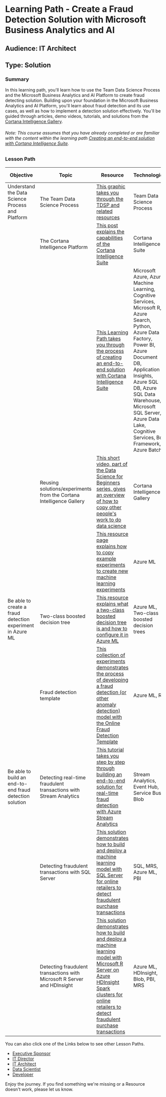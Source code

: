 Learning Path - Create a Fraud Detection Solution with Microsoft Business Analytics and AI
=================================================================================
Audience: IT Architect
---------------------------------
Type: Solution
--------------------
### Summary
In this learning path, you'll learn how to use the Team Data Science Process and the Microsoft Business Analytics and AI Platform to create fraud detecting solution. Building upon your foundation in the Microsoft Business Analytics and AI Platform, you'll learn about fraud detection and its use cases, as well as how to implement a detection solution effectively. You'll be guided through articles, demo videos, tutorials, and solutions from the [Cortana Intelligence Gallery](https://gallery.cortanaintelligence.com/).

###### Note: This course assumes that you have already completed or are familiar with the content within the learning path [Creating an end-to-end solution with Cortana Intelligence Suite](https://github.com/BuckWoody/LearningPaths/blob/master/IT%20Architect/Learning%20Path%20-%20Create%20a%20Solution%20with%20Cortana%20Intelligence%20Suite.md).


### Lesson Path
| Objective                                                                                       | Topic                                                                               | Resource                                                                                                                                                                                                                                                                                                                                       | Technologies                                                                                                                                                                                                                                                                                         | Level        | Pre-Requisites                                                                                                                                                                                                                  |
|-------------------------------------------------------------------------------------------------|-------------------------------------------------------------------------------------|------------------------------------------------------------------------------------------------------------------------------------------------------------------------------------------------------------------------------------------------------------------------------------------------------------------------------------------------|------------------------------------------------------------------------------------------------------------------------------------------------------------------------------------------------------------------------------------------------------------------------------------------------------|--------------|---------------------------------------------------------------------------------------------------------------------------------------------------------------------------------------------------------------------------------|
| Understand the Data Science Process and Platform                                                | The Team Data Science Process                                                       | [This graphic takes you through the TDSP and related resources](https://azure.microsoft.com/en-us/documentation/learning-paths/cortana-analytics-process/)                                                                                                                                                                                     | Team Data Science Process                                                                                                                                                                                                                                                                            | Beginner     | General technology background, familiarity with data solutions                                                                                                                                                                  |
|                                                                                                 | The Cortana Intelligence Platform                                                   | [This post explains the capabilities of the Cortana Intelligence Suite](https://www.microsoft.com/en-us/cloud-platform/what-is-cortana-intelligence)                                                                                                                                                                                           | Cortana Intelligence Suite                                                                                                                                                                                                                                                                           | Beginner     | General technology background, familiarity with data solutions                                                                                                                                                                  |
|                                                                                                 |                                                                                     | [This Learning Path takes you through the process of creating an end-to-end solution with Cortana Intelligence Suite](https://github.com/BuckWoody/LearningPaths/blob/master/IT%20Architect/Learning%20Path%20-%20Create%20a%20Solution%20with%20Cortana%20Intelligence%20Suite.md)                                                            | Microsoft Azure, Azure Machine Learning, Cognitive Services, Microsoft R, Azure Search, Python, Azure Data Factory, Power BI, Azure Document DB, Application Insights, Azure SQL DB, Azure SQL Data Warehouse, Microsoft SQL Server, Azure Data Lake, Cognitive Services, Bot Framework, Azure Batch | Intermediate | General technology background, familiarity with data solutions                                                                                                                                                                  |
|                                                                                                 | Reusing solutions/experiments from the Cortana Intelligence Gallery                 | [This short video, part of the Data Science for Beginners series, gives an overview of how to copy other people's work to do data science](https://docs.microsoft.com/en-us/azure/machine-learning/machine-learning-data-science-for-beginners-copy-other-peoples-work-to-do-data-science)                                                     | Cortana Intelligence Gallery                                                                                                                                                                                                                                                                         | Beginner     | Building solutions with CIS, data solutions background                                                                                                                                                                          |
|                                                                                                 |                                                                                     | [This resource page explains how to copy example experiments to create new machine learning experiments](https://docs.microsoft.com/en-us/azure/machine-learning/machine-learning-sample-experiments)                                                                                                                                          | Azure ML                                                                                                                                                                                                                                                                                             | Intermediate | Building solutions with CIS, data solutions background                                                                                                                                                                          |
|Be able to create a fraud detection experiment in Azure ML                                                                                                | Two-class boosted decision tree                                                           | [This resource explains what a two-class boosted decision tree is and how to configure it in Azure ML](https://gallery.cortanaintelligence.com/Collection/Online-Fraud-Detection-Template-1)                                                                                    | Azure ML, Two-class boosted decision trees                                                                                                                                                                                                                                                                                          | Intermediate  | Building solutions with CIS, experience with Azure ML                                                                                                                                                                     |
|                                                                                                | Fraud detection template                                                            | [This collection of experiments demonstrates the process of developing a fraud detection (or other anomaly detection) model with the Online Fraud Detection Template](https://gallery.cortanaintelligence.com/Collection/Online-Fraud-Detection-Template-1)                                                                                    | Azure ML, R                                                                                                                                                                                                                                                                                          | Experienced  | Building solutions with CIS, experience with Azure ML and R                                                                                                                                                                     |
|   Be able to build an end-to-end fraud detection solution                                                                                              | Detecting real-time fraudulent transactions with Stream Analytics       | [This tutorial takes you step by step through building an end-to-end solution for real-time fraud detection with Azure Stream Analytics ](https://docs.microsoft.com/en-us/azure/stream-analytics/stream-analytics-real-time-fraud-detection)                                                                                                  | Stream Analytics, Event Hub, Service Bus, Blob                                                                                                                                                                                                                                                       | Intermediate | Building solutions with CIS, data solutions background                                                                                                                                                                          |
|                                                                                                 | Detecting fraudulent transactions with SQL Server                       | [This solution demonstrates how to build and deploy a machine learning model with SQL Server for online retailers to detect fraudulent purchase transactions](https://gallery.cortanaintelligence.com/Solution/Fraud-Detection-with-SQL-Server)                                                                                                | SQL, MRS, Azure ML, PBI                                                                                                                                                                                                                                                                              | Experienced  | Building solutions with CIS, familiarity with data solutions, familiarity with [machine learning with SQL Server](https://docs.microsoft.com/en-us/sql/advanced-analytics/tutorials/machine-learning-services-tutorials)        |
|                                                                                                 | Detecting fraudulent transactions with Microsoft R Server and HDInsight | [This solution demonstrates how to build and deploy a machine learning model with Microsoft R Server on Azure HDInsight Spark clusters for online retailers to detect fraudulent purchase transactions](https://gallery.cortanaintelligence.com/Solution/Fraud-Detection-with-Azure-HDInsight-Spark-Clusters-2)                                | Azure ML, HDInsight, Blob, PBI, MRS                                                                                                                                                                                                                                                                  | Experienced  | Building solutions with CIS, familiarity with data solutions, understanding of [compute context options for R Server on HDInsight](https://docs.microsoft.com/en-us/azure/hdinsight/hdinsight-hadoop-r-server-compute-contexts) |


You can also click one of the Links below to see other Lesson Paths. 
- [Executive Sponsor](https://github.com/BuckWoody/LearningPaths/tree/master/Executive%20Sponsor)
- [IT Director](https://github.com/BuckWoody/LearningPaths/tree/master/IT%20Director)
- [IT Architect](https://github.com/BuckWoody/LearningPaths/tree/master/IT%20Architect)
- [Data Scientist](https://github.com/BuckWoody/LearningPaths/tree/master/Data%20Scientist)
- [Developer](https://github.com/BuckWoody/LearningPaths/tree/master/Developer)

Enjoy the journey. If you find something we're missing or a Resource doesn't work, please let us know.